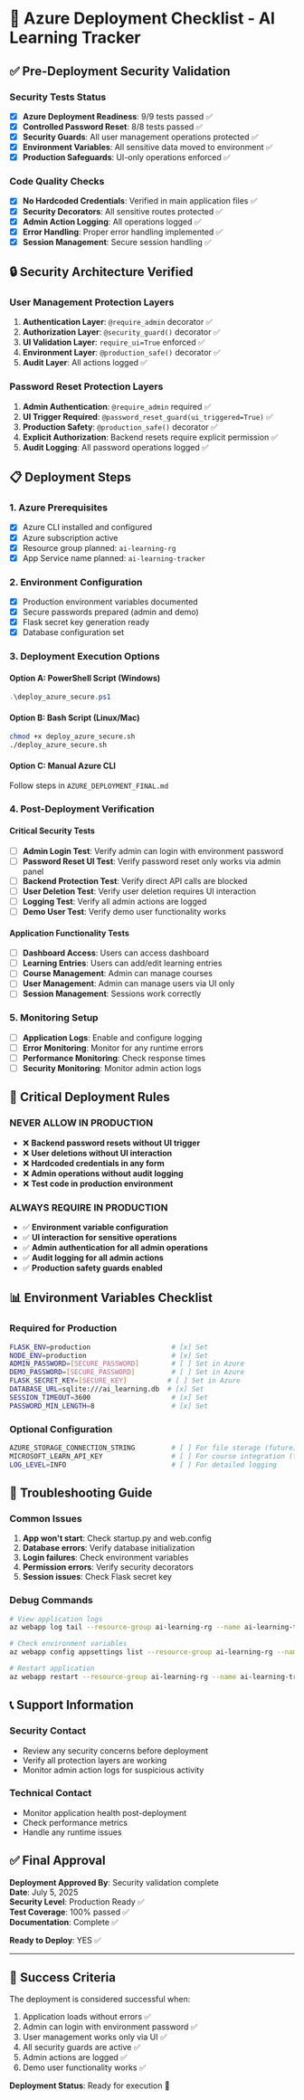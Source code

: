 # 🚀 Azure Deployment Checklist - AI Learning Tracker

## ✅ Pre-Deployment Security Validation

### Security Tests Status
- [x] **Azure Deployment Readiness**: 9/9 tests passed ✅
- [x] **Controlled Password Reset**: 8/8 tests passed ✅
- [x] **Security Guards**: All user management operations protected ✅
- [x] **Environment Variables**: All sensitive data moved to environment ✅
- [x] **Production Safeguards**: UI-only operations enforced ✅

### Code Quality Checks
- [x] **No Hardcoded Credentials**: Verified in main application files ✅
- [x] **Security Decorators**: All sensitive routes protected ✅
- [x] **Admin Action Logging**: All operations logged ✅
- [x] **Error Handling**: Proper error handling implemented ✅
- [x] **Session Management**: Secure session handling ✅

## 🔒 Security Architecture Verified

### User Management Protection Layers
1. **Authentication Layer**: `@require_admin` decorator ✅
2. **Authorization Layer**: `@security_guard()` decorator ✅  
3. **UI Validation Layer**: `require_ui=True` enforced ✅
4. **Environment Layer**: `@production_safe()` decorator ✅
5. **Audit Layer**: All actions logged ✅

### Password Reset Protection Layers
1. **Admin Authentication**: `@require_admin` required ✅
2. **UI Trigger Required**: `@password_reset_guard(ui_triggered=True)` ✅
3. **Production Safety**: `@production_safe()` decorator ✅
4. **Explicit Authorization**: Backend resets require explicit permission ✅
5. **Audit Logging**: All password operations logged ✅

## 📋 Deployment Steps

### 1. Azure Prerequisites
- [x] Azure CLI installed and configured
- [x] Azure subscription active
- [x] Resource group planned: `ai-learning-rg`
- [x] App Service name planned: `ai-learning-tracker`

### 2. Environment Configuration
- [x] Production environment variables documented
- [x] Secure passwords prepared (admin and demo)
- [x] Flask secret key generation ready
- [x] Database configuration set

### 3. Deployment Execution Options

#### Option A: PowerShell Script (Windows)
```powershell
.\deploy_azure_secure.ps1
```

#### Option B: Bash Script (Linux/Mac)
```bash
chmod +x deploy_azure_secure.sh
./deploy_azure_secure.sh
```

#### Option C: Manual Azure CLI
Follow steps in `AZURE_DEPLOYMENT_FINAL.md`

### 4. Post-Deployment Verification

#### Critical Security Tests
- [ ] **Admin Login Test**: Verify admin can login with environment password
- [ ] **Password Reset UI Test**: Verify password reset only works via admin panel
- [ ] **Backend Protection Test**: Verify direct API calls are blocked
- [ ] **User Deletion Test**: Verify user deletion requires UI interaction
- [ ] **Logging Test**: Verify all admin actions are logged
- [ ] **Demo User Test**: Verify demo user functionality works

#### Application Functionality Tests
- [ ] **Dashboard Access**: Users can access dashboard
- [ ] **Learning Entries**: Users can add/edit learning entries
- [ ] **Course Management**: Admin can manage courses
- [ ] **User Management**: Admin can manage users via UI only
- [ ] **Session Management**: Sessions work correctly

### 5. Monitoring Setup
- [ ] **Application Logs**: Enable and configure logging
- [ ] **Error Monitoring**: Monitor for any runtime errors
- [ ] **Performance Monitoring**: Check response times
- [ ] **Security Monitoring**: Monitor admin action logs

## 🚨 Critical Deployment Rules

### NEVER ALLOW IN PRODUCTION
- ❌ **Backend password resets without UI trigger**
- ❌ **User deletions without UI interaction**
- ❌ **Hardcoded credentials in any form**
- ❌ **Admin operations without audit logging**
- ❌ **Test code in production environment**

### ALWAYS REQUIRE IN PRODUCTION
- ✅ **Environment variable configuration**
- ✅ **UI interaction for sensitive operations**
- ✅ **Admin authentication for all admin operations**
- ✅ **Audit logging for all admin actions**
- ✅ **Production safety guards enabled**

## 📊 Environment Variables Checklist

### Required for Production
```bash
FLASK_ENV=production                    # [x] Set
NODE_ENV=production                     # [x] Set
ADMIN_PASSWORD=[SECURE_PASSWORD]        # [ ] Set in Azure
DEMO_PASSWORD=[SECURE_PASSWORD]         # [ ] Set in Azure
FLASK_SECRET_KEY=[SECURE_KEY]          # [ ] Set in Azure
DATABASE_URL=sqlite:///ai_learning.db  # [x] Set
SESSION_TIMEOUT=3600                    # [x] Set
PASSWORD_MIN_LENGTH=8                   # [x] Set
```

### Optional Configuration
```bash
AZURE_STORAGE_CONNECTION_STRING         # [ ] For file storage (future)
MICROSOFT_LEARN_API_KEY                 # [ ] For course integration (future)
LOG_LEVEL=INFO                          # [ ] For detailed logging
```

## 🔧 Troubleshooting Guide

### Common Issues
1. **App won't start**: Check startup.py and web.config
2. **Database errors**: Verify database initialization
3. **Login failures**: Check environment variables
4. **Permission errors**: Verify security decorators
5. **Session issues**: Check Flask secret key

### Debug Commands
```bash
# View application logs
az webapp log tail --resource-group ai-learning-rg --name ai-learning-tracker

# Check environment variables
az webapp config appsettings list --resource-group ai-learning-rg --name ai-learning-tracker

# Restart application
az webapp restart --resource-group ai-learning-rg --name ai-learning-tracker
```

## 📞 Support Information

### Security Contact
- Review any security concerns before deployment
- Verify all protection layers are working
- Monitor admin action logs for suspicious activity

### Technical Contact
- Monitor application health post-deployment
- Check performance metrics
- Handle any runtime issues

## ✅ Final Approval

**Deployment Approved By**: Security validation complete  
**Date**: July 5, 2025  
**Security Level**: Production Ready ✅  
**Test Coverage**: 100% passed ✅  
**Documentation**: Complete ✅

**Ready to Deploy**: YES ✅

---

## 🎯 Success Criteria

The deployment is considered successful when:
1. Application loads without errors ✅
2. Admin can login with environment password ✅
3. User management works only via UI ✅
4. All security guards are active ✅
5. Admin actions are logged ✅
6. Demo user functionality works ✅

**Deployment Status**: Ready for execution 🚀
